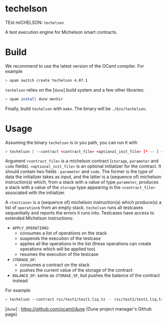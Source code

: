 # techelson

TEst miCHELSON: `techelson`

A test execution engine for Michelson smart contracts.

# Build

We recommend to use the latest version of the OCaml compiler. For example

```bash
> opam switch create techelson 4.07.1
```

`techelson` relies on the [`dune`] build system and a few other libraries:

```bash
> opam install dune menhir
```

Finally, build `techelson` with `make`. The binary will be `./bin/techelson`.

# Usage

Assuming the binary `techelson` is in you path, you can run it with

```bash
> techelson [ --contract <contract_file> <optional_init_file> ]* -- [ <testcase> ]*
```

Argument `<contract_file>` is a michelson contract (`storage`, `parameter` and `code` fields). `<optional_init_file>` is an optional initializer for the contract. It should contain two fields : `parameter` and `code`. The former is the type of data the initializer takes as input, and the latter is a (sequence of) michelson instruction(s) which, from a stack with a value of type `parameter`, produces a stack with a value of the `storage` type appearing in the `<contract_file>` associated with the initializer.

A `<testcase>` is a (sequence of) michelson instruction(s) which produce(s) a list of `operation`s from an empty stack. `techelson` runs all testcases sequentially and reports the errors it runs into. Testcases have access to extended Michelson instructions:

- `APPLY_OPERATIONS`:
    - consumes a list of operations on the stack
    - suspends the execution of the testcase
    - applies all the operations in the list (these operations can create operations which will be applied too)
    - resumes the execution of the testcase
- `STORAGE_OF`:
    - consumes a contract on the stack
    - pushes the current value of the storage of the contract
- `BALANCE_OF`: same as `STORAGE_OF`, but pushes the balance of the contract instead

For example

```bash
> techelson --contract rsc/test1/test1.liq.tz -- rsc/test1/test1.liq.tz.tst
```

[`dune`] : https://github.com/ocaml/dune (Dune project manager's Github page)